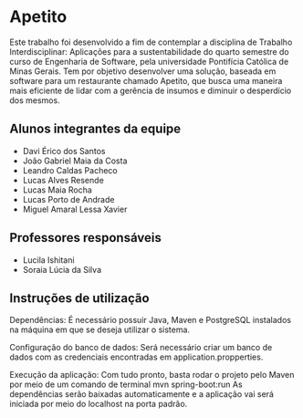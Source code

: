 # Apetito

Este trabalho foi desenvolvido a fim de contemplar a disciplina de Trabalho Interdisciplinar: Aplicações para a sustentabilidade do quarto semestre do curso de Engenharia de Software, pela universidade Pontifícia Católica de Minas Gerais. Tem por objetivo desenvolver uma solução, baseada em software para um restaurante chamado Apetito, que busca uma maneira mais eficiente de lidar com a gerência de insumos e diminuir o desperdício dos mesmos.

## Alunos integrantes da equipe

* Davi Érico dos Santos
* João Gabriel Maia da Costa
* Leandro Caldas Pacheco
* Lucas Alves Resende
* Lucas Maia Rocha
* Lucas Porto de Andrade
* Miguel Amaral Lessa Xavier

## Professores responsáveis

* Lucila Ishitani
* Soraia Lúcia da Silva

## Instruções de utilização

Dependências:
É necessário possuir Java, Maven e PostgreSQL instalados na máquina em que se deseja utilizar o sistema.

Configuração do banco de dados:
Será necessário criar um banco de dados com as credenciais encontradas em application.propperties.

Execução da aplicação:
Com tudo pronto, basta rodar o projeto pelo Maven por meio de um comando de terminal mvn spring-boot:run 
As dependências serão baixadas automaticamente e a aplicação vai será iniciada por meio do localhost na porta padrão.
